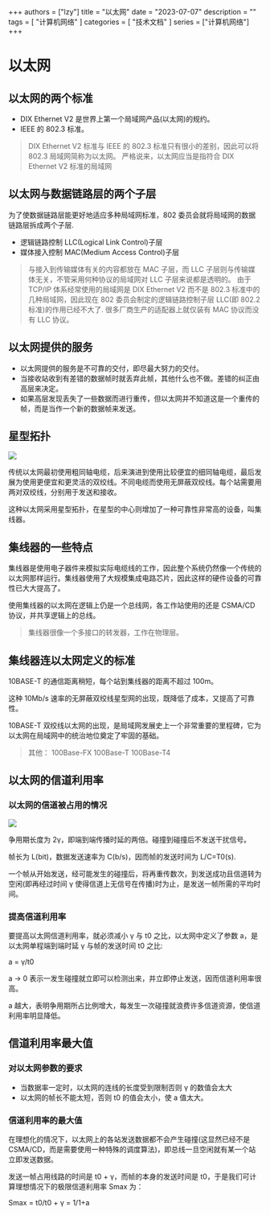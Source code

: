 +++
authors = ["lzy"]
title = "以太网"
date = "2023-07-07"
description = ""
tags = [
    "计算机网络"
]
categories = [
    "技术文档"
]
series = ["计算机网络"]
+++

# 以太网

## 以太网的两个标准

- DIX Ethernet V2 是世界上第一个局域网产品(以太网)的规约。
- IEEE 的 802.3 标准。

> DIX Ethernet V2 标准与 IEEE 的 802.3 标准只有很小的差别，因此可以将 802.3 局域网简称为以太网。
> 严格说来，以太网应当是指符合 DIX Ethernet V2 标准的局域网

## 以太网与数据链路层的两个子层

为了使数据链路层能更好地适应多种局域网标准，802 委员会就将局域网的数据链路层拆成两个子层.

- 逻辑链路控制 LLC(Logical Link Control)子层
- 媒体接入控制 MAC(Medium Access Control)子层

> 与接入到传输媒体有关的内容都放在 MAC 子层，而 LLC 子层则与传输媒体无关，不管采用何种协议的局域网对 LLC 子层来说都是透明的。
> 由于 TCP/IP 体系经常使用的局域网是 DIX Ethernet V2 而不是 802.3 标准中的几种局域网，因此现在 802 委员会制定的逻辑链路控制子层 LLC(即 802.2 标准)的作用已经不大了.
> 很多厂商生产的适配器上就仅装有 MAC 协议而没有 LLC 协议。

## 以太网提供的服务

- 以太网提供的服务是不可靠的交付，即尽最大努力的交付。
- 当接收站收到有差错的数据帧时就丢弃此帧，其他什么也不做。差错的纠正由高层来决定。
- 如果高层发现丢失了一些数据而进行重传，但以太网并不知道这是一个重传的帧，而是当作一个新的数据帧来发送。

## 星型拓扑

![](../static/LYcNbNq65oTxoLx2dIvcTFW1naf.png)

传统以太网最初使用粗同轴电缆，后来演进到使用比较便宜的细同轴电缆，最后发展为使用更便宜和更灵活的双绞线。不同电缆而使用无屏蔽双绞线。每个站需要用两对双绞线，分别用于发送和接收。

这种以太网采用星型拓扑，在星型的中心则增加了一种可靠性非常高的设备，叫集线器。

## 集线器的一些特点

集线器是使用电子器件来模拟实际电缆线的工作，因此整个系统仍然像一个传统的以太网那样运行。集线器使用了大规模集成电路芯片，因此这样的硬件设备的可靠性已大大提高了。

使用集线器的以太网在逻辑上仍是一个总线网，各工作站使用的还是 CSMA/CD 协议，并共享逻辑上的总线。

> 集线器很像一个多接口的转发器，工作在物理层。

## 集线器连以太网定义的标准

10BASE-T 的通信距离稍短，每个站到集线器的距离不超过 100m。

这种 10Mb/s 速率的无屏蔽双绞线星型网的出现，既降低了成本，又提高了可靠性。

10BASE-T 双绞线以太网的出现，是局域网发展史上一个非常重要的里程碑，它为以太网在局域网中的统治地位奠定了牢固的基础。

> 其他： 100Base-FX 100Base-T 100Base-T4

## 以太网的信道利用率

### 以太网的信道被占用的情况

![](../static/RMgbbsWgloCsl2x45yMcgbQgnQy.png)

争用期长度为 2γ，即端到端传播时延的两倍。碰撞到碰撞后不发送干扰信号。

帧长为 L(bit)，数据发送速率为 C(b/s)，因而帧的发送时间为 L/C=T0(s).

一个帧从开始发送，经可能发生的碰撞后，将再重传数次，到发送成功且信道转为空闲(即再经过时间 γ 使得信道上无信号在传播)时为止，是发送一帧所需的平均时间。

### 提高信道利用率

要提高以太网信道利用率，就必须减小 γ 与 t0 之比，以太网中定义了参数 a，是以太网单程端到端时延 γ 与帧的发送时间 t0 之比:

a = γ/t0

a -> 0 表示一发生碰撞就立即可以检测出来，并立即停止发送，因而信道利用率很高。

a 越大，表明争用期所占比例增大，每发生一次碰撞就浪费许多信道资源，使信道利用率明显降低。

## 信道利用率最大值

### 对以太网参数的要求

- 当数据率一定时，以太网的连线的长度受到限制否则 γ 的数值会太大
- 以太网的帧长不能太短，否则 t0 的值会太小，使 a 值太大。

### 信道利用率的最大值

在理想化的情况下，以太网上的各站发送数据都不会产生碰撞(这显然已经不是 CSMA/CD，而是需要使用一种特殊的调度算法)，即总线一旦空闲就有某一个站立即发送数据。

发送一帧占用线路的时间是 t0 + γ，而帧的本身的发送时间是 t0，于是我们可计算理想情况下的极限信道利用率 Smax 为：

Smax = t0/t0 + γ = 1/1+a
